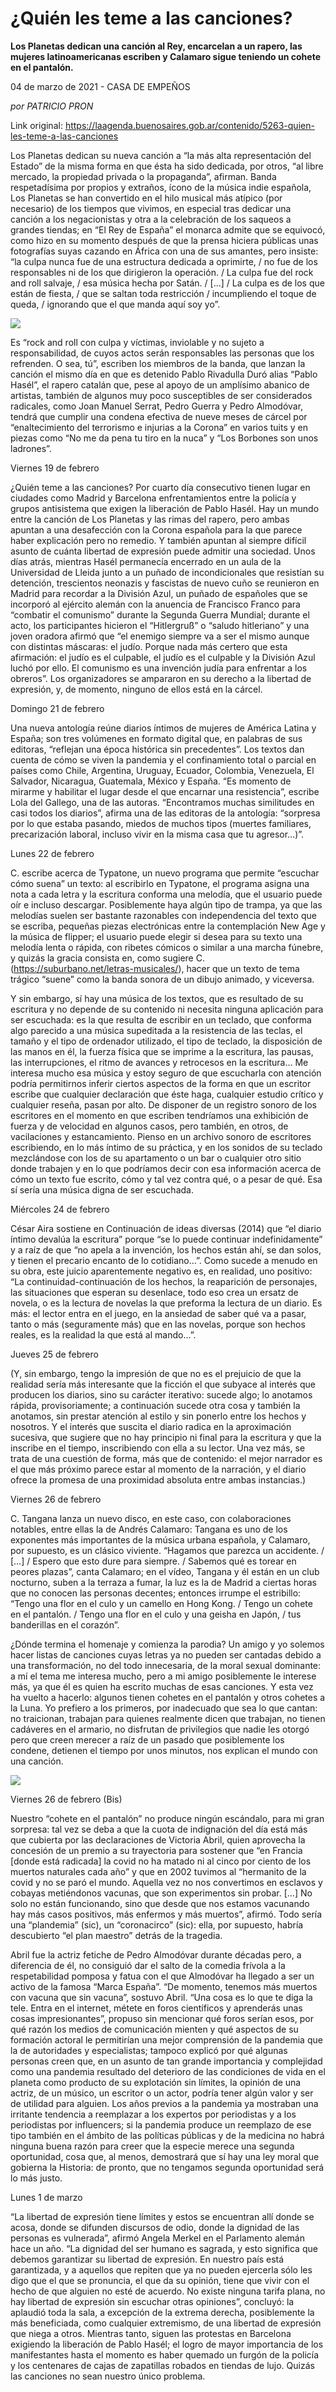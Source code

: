 # ¿Quién les teme a las canciones?

**Los Planetas dedican una canción al Rey, encarcelan a un rapero, las mujeres latinoamericanas escriben y Calamaro sigue teniendo un cohete en el pantalón.**

04 de marzo de 2021 - CASA DE EMPEÑOS

_por PATRICIO PRON_

Link original: https://laagenda.buenosaires.gob.ar/contenido/5263-quien-les-teme-a-las-canciones



Los Planetas dedican su nueva canción a “la más alta representación del Estado” de la misma forma en que ésta ha sido dedicada, por otros, “al libre mercado, la propiedad privada o la propaganda”, afirman. Banda respetadísima por propios y extraños, ícono de la música indie española, Los Planetas se han convertido en el hilo musical más atípico (por necesario) de los tiempos que vivimos, en especial tras dedicar una canción a los negacionistas y otra a la celebración de los saqueos a grandes tiendas; en “El Rey de España” el monarca admite que se equivocó, como hizo en su momento después de que la prensa hiciera públicas unas fotografías suyas cazando en África con una de sus amantes, pero insiste: “la culpa nunca fue de una estructura dedicada a oprimirte, / no fue de los responsables ni de los que dirigieron la operación. / La culpa fue del rock and roll salvaje, / esa música hecha por Satán. / […] / La culpa es de los que están de fiesta, / que se saltan toda restricción / incumpliendo el toque de queda, / ignorando que el que manda aquí soy yo”.




![](https://cdn.flowlikemusic.com/files/images/47253/e285edf8-aef2-4b64-ae28-0992bdd7ed7e.jpeg)




Es “rock and roll con culpa y víctimas, inviolable y no sujeto a responsabilidad, de cuyos actos serán responsables las personas que los refrenden. O sea, tú”, escriben los miembros de la banda, que lanzan la canción el mismo día en que es detenido Pablo Rivadulla Duró alias “Pablo Hasél”, el rapero catalán que, pese al apoyo de un amplísimo abanico de artistas, también de algunos muy poco susceptibles de ser considerados radicales, como Joan Manuel Serrat, Pedro Guerra y Pedro Almodóvar, tendrá que cumplir una condena efectiva de nueve meses de cárcel por “enaltecimiento del terrorismo e injurias a la Corona” en varios tuits y en piezas como “No me da pena tu tiro en la nuca” y “Los Borbones son unos ladrones”.




Viernes 19 de febrero




¿Quién teme a las canciones? Por cuarto día consecutivo tienen lugar en ciudades como Madrid y Barcelona enfrentamientos entre la policía y grupos antisistema que exigen la liberación de Pablo Hasél. Hay un mundo entre la canción de Los Planetas y las rimas del rapero, pero ambas apuntan a una desafección con la Corona española para la que parece haber explicación pero no remedio. Y también apuntan al siempre difícil asunto de cuánta libertad de expresión puede admitir una sociedad. Unos días atrás, mientras Hasél permanecía encerrado en un aula de la Universidad de Lleida junto a un puñado de incondicionales que resistían su detención, trescientos neonazis y fascistas de nuevo cuño se reunieron en Madrid para recordar a la División Azul, un puñado de españoles que se incorporó al ejército alemán con la anuencia de Francisco Franco para “combatir el comunismo” durante la Segunda Guerra Mundial; durante el acto, los participantes hicieron el “Hitlergruß” o “saludo hitleriano” y una joven oradora afirmó que “el enemigo siempre va a ser el mismo aunque con distintas máscaras: el judío. Porque nada más certero que esta afirmación: el judío es el culpable, el judío es el culpable y la División Azul luchó por ello. El comunismo es una invención judía para enfrentar a los obreros”. Los organizadores se ampararon en su derecho a la libertad de expresión, y, de momento, ninguno de ellos está en la cárcel.




Domingo 21 de febrero




Una nueva antología reúne diarios íntimos de mujeres de América Latina y España; son tres volúmenes en formato digital que, en palabras de sus editoras, “reflejan una época histórica sin precedentes”. Los textos dan cuenta de cómo se viven la pandemia y el confinamiento total o parcial en países como Chile, Argentina, Uruguay, Ecuador, Colombia, Venezuela, El Salvador, Nicaragua, Guatemala, México y España. “Es momento de mirarme y habilitar el lugar desde el que encarnar una resistencia”, escribe Lola del Gallego, una de las autoras. “Encontramos muchas similitudes en casi todos los diarios”, afirma una de las editoras de la antología: “sorpresa por lo que estaba pasando, miedos de muchos tipos (muertes familiares, precarización laboral, incluso vivir en la misma casa que tu agresor…)”.




Lunes 22 de febrero




C. escribe acerca de Typatone, un nuevo programa que permite “escuchar cómo suena” un texto: al escribirlo en Typatone, el programa asigna una nota a cada letra y la escritura conforma una melodía, que el usuario puede oír e incluso descargar. Posiblemente haya algún tipo de trampa, ya que las melodías suelen ser bastante razonables con independencia del texto que se escriba, pequeñas piezas electrónicas entre la contemplación New Age y la música de flipper; el usuario puede elegir si desea para su texto una melodía lenta o rápida, con ribetes cómicos o similar a una marcha fúnebre, y quizás la gracia consista en, como sugiere C. (https://suburbano.net/letras-musicales/), hacer que un texto de tema trágico “suene” como la banda sonora de un dibujo animado, y viceversa.




Y sin embargo, sí hay una música de los textos, que es resultado de su escritura y no depende de su contenido ni necesita ninguna aplicación para ser escuchada: es la que resulta de escribir en un teclado, que conforma algo parecido a una música supeditada a la resistencia de las teclas, el tamaño y el tipo de ordenador utilizado, el tipo de teclado, la disposición de las manos en él, la fuerza física que se imprime a la escritura, las pausas, las interrupciones, el ritmo de avances y retrocesos en la escritura… Me interesa mucho esa música y estoy seguro de que escucharla con atención podría permitirnos inferir ciertos aspectos de la forma en que un escritor escribe que cualquier declaración que éste haga, cualquier estudio crítico y cualquier reseña, pasan por alto. De disponer de un registro sonoro de los escritores en el momento en que escriben tendríamos una exhibición de fuerza y de velocidad en algunos casos, pero también, en otros, de vacilaciones y estancamiento. Pienso en un archivo sonoro de escritores escribiendo, en lo más íntimo de su práctica, y en los sonidos de su teclado mezclándose con los de su apartamento o un bar o cualquier otro sitio donde trabajen y en lo que podríamos decir con esa información acerca de cómo un texto fue escrito, cómo y tal vez contra qué, o a pesar de qué. Esa sí sería una música digna de ser escuchada.




Miércoles 24 de febrero




César Aira sostiene en Continuación de ideas diversas (2014) que “el diario íntimo devalúa la escritura” porque “se lo puede continuar indefinidamente” y a raíz de que “no apela a la invención, los hechos están ahí, se dan solos, y tienen el precario encanto de lo cotidiano…”. Como sucede a menudo en su obra, este juicio aparentemente negativo es, en realidad, uno positivo: “La continuidad-continuación de los hechos, la reaparición de personajes, las situaciones que esperan su desenlace, todo eso crea un ersatz de novela, o es la lectura de novelas la que preforma la lectura de un diario. Es más: el lector entra en el juego, en la ansiedad de saber qué va a pasar, tanto o más (seguramente más) que en las novelas, porque son hechos reales, es la realidad la que está al mando…”.




Jueves 25 de febrero




(Y, sin embargo, tengo la impresión de que no es el prejuicio de que la realidad sería más interesante que la ficción el que subyace al interés que producen los diarios, sino su carácter iterativo: sucede algo; lo anotamos rápida, provisoriamente; a continuación sucede otra cosa y también la anotamos, sin prestar atención al estilo y sin ponerlo entre los hechos y nosotros. Y el interés que suscita el diario radica en la aproximación sucesiva, que sugiere que no hay principio ni final para la escritura y que la inscribe en el tiempo, inscribiendo con ella a su lector. Una vez más, se trata de una cuestión de forma, más que de contenido: el mejor narrador es el que más próximo parece estar al momento de la narración, y el diario ofrece la promesa de una proximidad absoluta entre ambas instancias.)




Viernes 26 de febrero




C. Tangana lanza un nuevo disco, en este caso, con colaboraciones notables, entre ellas la de Andrés Calamaro: Tangana es uno de los exponentes más importantes de la música urbana española, y Calamaro, por supuesto, es un clásico viviente. “Hagamos que parezca un accidente. / […] / Espero que esto dure para siempre. / Sabemos qué es torear en peores plazas”, canta Calamaro; en el vídeo, Tangana y él están en un club nocturno, suben a la terraza a fumar, la luz es la de Madrid a ciertas horas que no conocen las personas decentes; entonces irrumpe el estribillo: “Tengo una flor en el culo y un camello en Hong Kong. / Tengo un cohete en el pantalón. / Tengo una flor en el culo y una geisha en Japón, / tus banderillas en el corazón”.




¿Dónde termina el homenaje y comienza la parodia? Un amigo y yo solemos hacer listas de canciones cuyas letras ya no pueden ser cantadas debido a una transformación, no del todo innecesaria, de la moral sexual dominante: a mí el tema me interesa mucho, pero a mi amigo posiblemente le interese más, ya que él es quien ha escrito muchas de esas canciones. Y esta vez ha vuelto a hacerlo: algunos tienen cohetes en el pantalón y otros cohetes a la Luna. Yo prefiero a los primeros, por inadecuado que sea lo que cantan: no traicionan, trabajan para quienes realmente dicen que trabajan, no tienen cadáveres en el armario, no disfrutan de privilegios que nadie les otorgó pero que creen merecer a raíz de un pasado que posiblemente los condene, detienen el tiempo por unos minutos, nos explican el mundo con una canción.




[![](https://img.youtube.com/vi/XLLkSBLqlvQ/0.jpg)](https://www.youtube.com/watch?v=XLLkSBLqlvQ)




Viernes 26 de febrero (Bis)




Nuestro “cohete en el pantalón” no produce ningún escándalo, para mi gran sorpresa: tal vez se deba a que la cuota de indignación del día está más que cubierta por las declaraciones de Victoria Abril, quien aprovecha la concesión de un premio a su trayectoria para sostener que “en Francia [donde está radicada] la covid no ha matado ni al cinco por ciento de los muertos naturales cada año” y que en 2002 tuvimos al “hermanito de la covid y no se paró el mundo. Aquella vez no nos convertimos en esclavos y cobayas metiéndonos vacunas, que son experimentos sin probar. […] No solo no están funcionando, sino que desde que nos estamos vacunando hay más casos positivos, más enfermos y más muertos”, afirmó. Todo sería una “plandemia” (sic), un “coronacirco” (sic): ella, por supuesto, habría descubierto “el plan maestro” detrás de la tragedia.




Abril fue la actriz fetiche de Pedro Almodóvar durante décadas pero, a diferencia de él, no consiguió dar el salto de la comedia frívola a la respetabilidad pomposa y fatua con el que Almodóvar ha llegado a ser un activo de la famosa “Marca España”. “De momento, tenemos más muertos con vacuna que sin vacuna”, sostuvo Abril. “Una cosa es lo que te diga la tele. Entra en el internet, métete en foros científicos y aprenderás unas cosas impresionantes”, propuso sin mencionar qué foros serían esos, por qué razón los medios de comunicación mienten y qué aspectos de su formación actoral le permitirían una mejor comprensión de la pandemia que la de autoridades y especialistas; tampoco explicó por qué algunas personas creen que, en un asunto de tan grande importancia y complejidad como una pandemia resultado del deterioro de las condiciones de vida en el planeta como producto de su explotación sin límites, la opinión de una actriz, de un músico, un escritor o un actor, podría tener algún valor y ser de utilidad para alguien. Los años previos a la pandemia ya mostraban una irritante tendencia a reemplazar a los expertos por periodistas y a los periodistas por influencers; si la pandemia produce un reemplazo de ese tipo también en el ámbito de las políticas públicas y de la medicina no habrá ninguna buena razón para creer que la especie merece una segunda oportunidad, cosa que, al menos, demostrará que sí hay una ley moral que gobierna la Historia: de pronto, que no tengamos segunda oportunidad será lo más justo.




Lunes 1 de marzo




“La libertad de expresión tiene límites y estos se encuentran allí donde se acosa, donde se difunden discursos de odio, donde la dignidad de las personas es vulnerada”, afirmó Angela Merkel en el Parlamento alemán hace un año. “La dignidad del ser humano es sagrada, y esto significa que debemos garantizar su libertad de expresión. En nuestro país está garantizada, y a aquellos que repiten que ya no pueden ejercerla sólo les digo que el que se pronuncia, el que da su opinión, tiene que vivir con el hecho de que alguien no esté de acuerdo. No existe ninguna tarifa plana, no hay libertad de expresión sin escuchar otras opiniones”, concluyó: la aplaudió toda la sala, a excepción de la extrema derecha, posiblemente la más beneficiada, como cualquier extremismo, de una libertad de expresión que niega a otros. Mientras tanto, siguen las protestas en Barcelona exigiendo la liberación de Pablo Hasél; el logro de mayor importancia de los manifestantes hasta el momento es haber quemado un furgón de la policía y los centenares de cajas de zapatillas robados en tiendas de lujo. Quizás las canciones no sean nuestro único problema.




